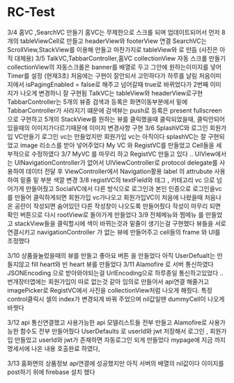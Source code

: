 # RC-Test
3/4 
홈VC ,SearchVC 만들기
홈VC는 무제한으로 스크롤 되며 업데이트되어서 먼저 8개의 tableViewCell로 만들고
headerView와 footerView 연결 
SearchVC는 ScrollView,StackView를 이용해 만들고 마찬가지로 tableView와 로 만듬
(사진은 아직 대체용)
3/5 
TalkVC,TabbarController,홈VC collectionView 자동 스크롤 만들기
collectionView의 자동스크롤은 banner를 배열로 두고 그안에 원하는이미지를 넣어 Timer를 설정 (현재3초) 처음에는 구현이 잘안되서 고민하다가 하루를 날림 
처음이미지에서 isPagingEnabled = false로 해주고 넘어갈때 true로 바뀌었다가 2번째 이미지가 나오게 변경하니 잘 구현됨
TalkVC는 tableView와 headerView로구현
TabbarController는 5개의 뷰중 검색과 등록은 화면이동부분에서 밑에 TabbarController가 사라지기 떄문에 검색뷰는 push로 등록은 present fullscreen으로 구현하고 5개의 StackView를 원하는 뷰를 클릭했을때 
클릭되었을때, 클릭안되어있을때의 이미지가다르기때문에 이미지 변경사항 구현
3/6 
SplashVC와 로그인 회원가입 VC만들기
로그인 vc는 만들었지만 회원가입 vc는 아직이다
splashVC는 잘 구현되었고 
image 리소스를 받아 넣어주었다 
My VC 와 RegistVC를 만들었고 Cell들을 세부적으로 수정하였다
 3/7 
 MyVC 를 마무리 하고 
 RegistVC 만들고 있다 .. 
 UIView에서는 UINavigationController가 없어서 UIViewController로 protocol delegate를 사용하여 데이터 전달 후 ViewController에서 Navigation활용
 label 의 attrubute 사용 하여 밑줄 밑 부분 색깔 변경 
 3/8 
 registVC의 textField와 태그 , 카테고리 vc 으로 넘어가게 만들어줬고
 SocialVC에서 다른 방식으로 로그인과 본인 인증으로 로그인을vc를 만들어 클릭하게되면 회원가입 vc가나오고
 회원가입VC이 처음에 나왔을때 처음나온 공란이 작성되면 숨어있던 다른 작성창이 나오도록 만들어줬다
작성이 마무리 되면 확인 버튼으로 다시 rootView로 돌아가게 만들었다
3/9
 전체메뉴와 찜메뉴 를 만들었고 stackView들을 클릭할시에 색이 바뀌는것과 밑줄이 생기는걸 구현했다
 뷰들을 서로 연결시키고 navigationController 가 없는 뷰에 만들어주고 
 cell들의 frame 와 UI를 조정했다
 
3/10
 상품을눌렀을때의 뷰를 만들고 좋아요 버튼 을 만들었다 아직 UserDefualt는 만들지않고 
 fill heart와 빈 heart 뷰를 만들었다 
3/11
Alamofire 로 서버 통신하였다 JSONEncoding 으로 받아와야되는걸 UrlEncoding으로 하루종일 통신하고있었다 ..
번개장터앱에는 회원가입이 따로 없는것 같아 임의로 만들어서 api연결 해줄거고 
imagePicker로 RegistVC에서 사진을 collectionView처럼 나오게 해줬다.
특정 control클릭시 셀의 index가 변경되게 바꿔 주었으며 nil값일땐 dummyCell이 나오게 바꿧다

 3/12 
api 통신연결했고 
사용가능한 api 모델리스트들 전부 만들고
Alamofire로 사용가능한 함수도 전부 만들어줬다
UserDefaults 로 userId와 jwt 저장해서 로그인 , 회원가입 만들었고 userId와 jwt가 존재하면 자동로그인 되게 만들었다
mypage에 지금 까지명세서에 나온 내용 호출완료 하였다,

3/13 
홈화면의 상품정보 api연결에 성공했지만 아직 
서버의 배열의 nil값이다 이미지를 post하기 위에 firebase 설치 했다
